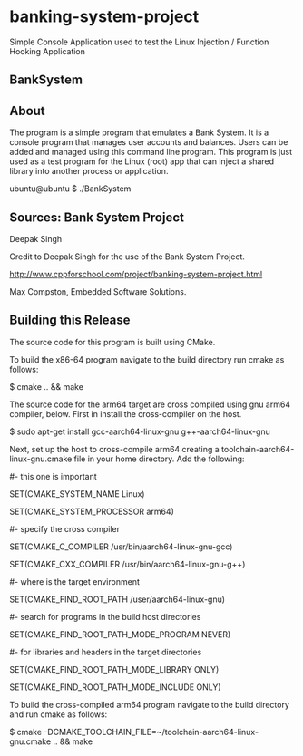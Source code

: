 # banking-system-project
Simple Console Application used to test the Linux Injection / Function Hooking Application
## BankSystem

## About

The program is a simple program that emulates a Bank System.  It is a console program that manages user accounts and balances.  Users can be added and managed using this command line program.  This program is just used as a test program for the Linux (root) app that can inject a shared library into another process or application.

ubuntu@ubuntu $ ./BankSystem

## Sources: Bank System Project

Deepak Singh

Credit to Deepak Singh for the use of the Bank System Project.

http://www.cppforschool.com/project/banking-system-project.html

Max Compston, Embedded Software Solutions.

## Building this Release

The source code for this program is built using CMake.  

To build the x86-64 program navigate to the build directory run cmake as follows:

$ cmake .. && make

The source code for the arm64 target are cross compiled using gnu arm64 compiler, below.  First in install the cross-compiler on the host.

$ sudo apt-get install gcc-aarch64-linux-gnu g++-aarch64-linux-gnu

Next, set up the host to cross-compile arm64 creating a toolchain-aarch64-linux-gnu.cmake file in your home directory.  Add the following:

#- this one is important

SET(CMAKE_SYSTEM_NAME Linux)

SET(CMAKE_SYSTEM_PROCESSOR arm64)

#- specify the cross compiler

SET(CMAKE_C_COMPILER   /usr/bin/aarch64-linux-gnu-gcc)

SET(CMAKE_CXX_COMPILER /usr/bin/aarch64-linux-gnu-g++)

#- where is the target environment

SET(CMAKE_FIND_ROOT_PATH  /user/aarch64-linux-gnu)

#- search for programs in the build host directories

SET(CMAKE_FIND_ROOT_PATH_MODE_PROGRAM NEVER)

#- for libraries and headers in the target directories

SET(CMAKE_FIND_ROOT_PATH_MODE_LIBRARY ONLY)

SET(CMAKE_FIND_ROOT_PATH_MODE_INCLUDE ONLY)

To build the cross-compiled arm64 program navigate to the build directory and run cmake as follows:

$ cmake -DCMAKE_TOOLCHAIN_FILE=~/toolchain-aarch64-linux-gnu.cmake .. && make

